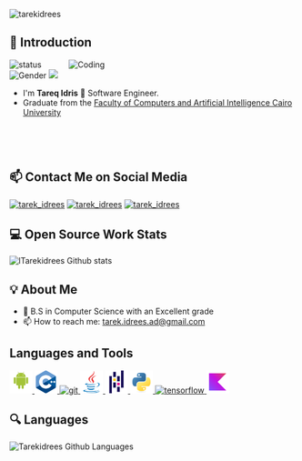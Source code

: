 
<p align="left"> <img src="https://komarev.com/ghpvc/?username=Tarekidrees&label=Profile%20views&color=0e75b6&style=flat" alt="tarekidrees" /> </p>

## 👋 Introduction

<!--https://user-images.githubusercontent.com/5713670/87202985-820dcb80-c2b6-11ea-9f56-7ec461c497c3.gif-->
<img align='right' alt="Coding" src='https://i.imgur.com/tA9QWe6.png' width='400'>

![status](https://img.shields.io/badge/status-up-brightgreen) ![Gender](https://img.shields.io/badge/gender-%F0%9F%A4%B5-lightgrey) ![](https://img.shields.io/badge/Relationship-engaged-red) 

 * I'm **Tareq Idris** 👋 Software Engineer. 
 * Graduate from the [Faculty of Computers and Artificial Intelligence Cairo University](https://www.facebook.com/Faculty-of-Computers-and-Artificial-Intelligence-Cairo-University-111736953497657/)
 
‎‏

‎‏

## 📫 Contact Me on Social Media
<p align="left">
<a href="https://www.linkedin.com/in/tareq-idris/" target="blank"><img align="center" src="https://raw.githubusercontent.com/rahuldkjain/github-profile-readme-generator/master/src/images/icons/Social/linked-in-alt.svg" alt="tarek_idrees" height="30" width="40" /></a>
<a href="https://www.facebook.com/tarekidrees2000" target="blank"><img align="center" src="https://raw.githubusercontent.com/rahuldkjain/github-profile-readme-generator/master/src/images/icons/Social/facebook.svg" alt="tarek_idrees" height="30" width="40" /></a>
<a href="https://www.instagram.com/tareq_idris" target="blank"><img align="center" src="https://raw.githubusercontent.com/rahuldkjain/github-profile-readme-generator/master/src/images/icons/Social/instagram.svg" alt="tarek_idrees" height="30" width="40" /></a>
</p>



 
## 💻 Open Source Work Stats


![lTarekidrees Github stats](https://github-readme-stats.vercel.app/api?username=Tarekidrees&show_icons=true)

## 💡 About Me 

- 🌱 B.S in Computer Science with an Excellent grade
- 📫 How to reach me: tarek.idrees.ad@gmail.com


## Languages and Tools 
<p align="left"> 
 <a href="https://developer.android.com" target="_blank" rel="noreferrer"> <img src="https://raw.githubusercontent.com/devicons/devicon/master/icons/android/android-original-wordmark.svg" alt="android" width="40" height="40"/> </a> 
 <a href="https://www.w3schools.com/cpp/" target="_blank" rel="noreferrer"> <img src="https://raw.githubusercontent.com/devicons/devicon/master/icons/cplusplus/cplusplus-original.svg" alt="cplusplus" width="40" height="40"/> </a>  
 <a href="https://git-scm.com/" target="_blank" rel="noreferrer"> <img src="https://www.vectorlogo.zone/logos/git-scm/git-scm-icon.svg" alt="git" width="40" height="40"/> </a> 
 <a href="https://www.java.com" target="_blank" rel="noreferrer"> <img src="https://raw.githubusercontent.com/devicons/devicon/master/icons/java/java-original.svg" alt="java" width="40" height="40"/> </a> 
 <a href="https://pandas.pydata.org/" target="_blank" rel="noreferrer"> <img src="https://raw.githubusercontent.com/devicons/devicon/2ae2a900d2f041da66e950e4d48052658d850630/icons/pandas/pandas-original.svg" alt="pandas" width="40" height="40"/> </a> 
 <a href="https://www.python.org" target="_blank" rel="noreferrer"> <img src="https://raw.githubusercontent.com/devicons/devicon/master/icons/python/python-original.svg" alt="python" width="40" height="40"/> </a> 
 <a href="https://www.tensorflow.org" target="_blank" rel="noreferrer"> <img src="https://www.vectorlogo.zone/logos/tensorflow/tensorflow-icon.svg" alt="tensorflow" width="40" height="40"/> </a> 
 <a href="https://developer.android.com/kotlin" target="_blank" rel="noreferrer"> <img src="https://raw.githubusercontent.com/devicons/devicon/master/icons/kotlin/kotlin-original.svg" alt="kotlin" width="40" height="40"/> </a> 





## 🔍 Languages
![Tarekidrees Github Languages](https://github-readme-stats.vercel.app/api/top-langs?username=Tarekidrees&show_icons=true&locale=en&layout=compact)


